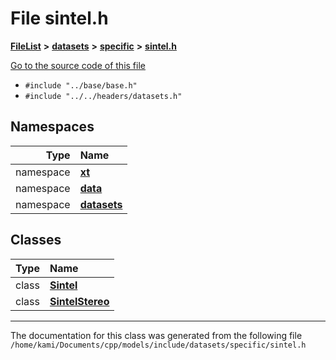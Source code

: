 

# File sintel.h



[**FileList**](files.md) **>** [**datasets**](dir_29ff4802398ba4a572b958e731c7adb4.md) **>** [**specific**](dir_e5ef08163bed877f164b8cca216875b1.md) **>** [**sintel.h**](sintel_8h.md)

[Go to the source code of this file](sintel_8h_source.md)



* `#include "../base/base.h"`
* `#include "../../headers/datasets.h"`













## Namespaces

| Type | Name |
| ---: | :--- |
| namespace | [**xt**](namespacext.md) <br> |
| namespace | [**data**](namespacext_1_1data.md) <br> |
| namespace | [**datasets**](namespacext_1_1data_1_1datasets.md) <br> |


## Classes

| Type | Name |
| ---: | :--- |
| class | [**Sintel**](classxt_1_1data_1_1datasets_1_1Sintel.md) <br> |
| class | [**SintelStereo**](classxt_1_1data_1_1datasets_1_1SintelStereo.md) <br> |



















































------------------------------
The documentation for this class was generated from the following file `/home/kami/Documents/cpp/models/include/datasets/specific/sintel.h`

